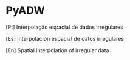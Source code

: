 # PyADW

[Pt] Interpolação espacial de dados irregulares

[Es] Interpolación espacial de datos irregulares

[En] Spatial interpolation of irregular data
